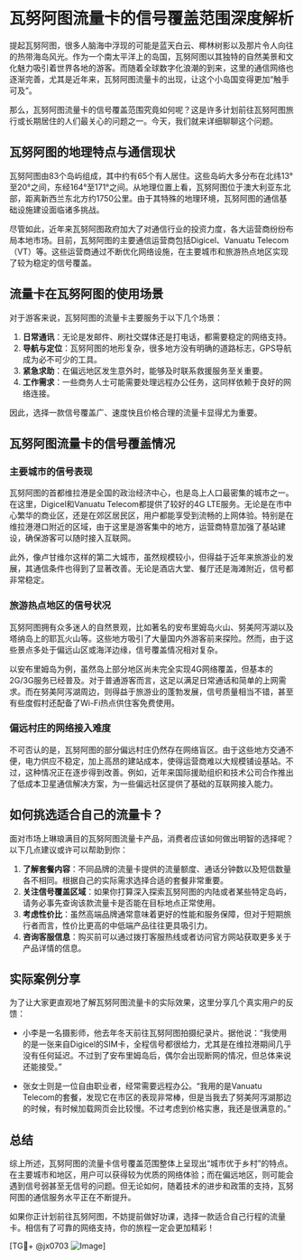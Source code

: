# 瓦努阿图流量卡的信号覆盖范围深度解析

提起瓦努阿图，很多人脑海中浮现的可能是蓝天白云、椰林树影以及那片令人向往的热带海岛风光。作为一个南太平洋上的岛国，瓦努阿图以其独特的自然美景和文化魅力吸引着世界各地的游客。而随着全球数字化浪潮的到来，这里的通信网络也逐渐完善，尤其是近年来，瓦努阿图流量卡的出现，让这个小岛国变得更加“触手可及”。

那么，瓦努阿图流量卡的信号覆盖范围究竟如何呢？这是许多计划前往瓦努阿图旅行或长期居住的人们最关心的问题之一。今天，我们就来详细聊聊这个问题。

## 瓦努阿图的地理特点与通信现状

瓦努阿图由83个岛屿组成，其中约有65个有人居住。这些岛屿大多分布在北纬13°至20°之间，东经164°至171°之间。从地理位置上看，瓦努阿图位于澳大利亚东北部，距离新西兰东北方约1750公里。由于其特殊的地理环境，瓦努阿图的通信基础设施建设面临诸多挑战。

尽管如此，近年来瓦努阿图政府加大了对通信行业的投资力度，各大运营商纷纷布局本地市场。目前，瓦努阿图的主要通信运营商包括Digicel、Vanuatu Telecom（VT）等。这些运营商通过不断优化网络设施，在主要城市和旅游热点地区实现了较为稳定的信号覆盖。

## 流量卡在瓦努阿图的使用场景

对于游客来说，瓦努阿图的流量卡主要服务于以下几个场景：

1. **日常通讯**：无论是发邮件、刷社交媒体还是打电话，都需要稳定的网络支持。
2. **导航与定位**：瓦努阿图的地形复杂，很多地方没有明确的道路标志，GPS导航成为必不可少的工具。
3. **紧急求助**：在偏远地区发生意外时，能够及时联系救援服务至关重要。
4. **工作需求**：一些商务人士可能需要处理远程办公任务，这同样依赖于良好的网络连接。

因此，选择一款信号覆盖广、速度快且价格合理的流量卡显得尤为重要。

## 瓦努阿图流量卡的信号覆盖情况

### 主要城市的信号表现

瓦努阿图的首都维拉港是全国的政治经济中心，也是岛上人口最密集的城市之一。在这里，Digicel和Vanuatu Telecom都提供了较好的4G LTE服务。无论是在市中心繁华的商业区，还是在郊区居民区，用户都能享受到流畅的上网体验。特别是在维拉港港口附近的区域，由于这里是游客集中的地方，运营商特意加强了基站建设，确保游客可以随时接入互联网。

此外，像卢甘维尔这样的第二大城市，虽然规模较小，但得益于近年来旅游业的发展，其通信条件也得到了显著改善。无论是酒店大堂、餐厅还是海滩附近，信号都非常稳定。

### 旅游热点地区的信号状况

瓦努阿图拥有众多迷人的自然景观，比如著名的安布里姆岛火山、努美阿泻湖以及塔纳岛上的耶瓦火山等。这些地方吸引了大量国内外游客前来探险。然而，由于这些景点多处于偏远山区或海洋边缘，信号覆盖情况相对复杂。

以安布里姆岛为例，虽然岛上部分地区尚未完全实现4G网络覆盖，但基本的2G/3G服务已经普及。对于普通游客而言，这足以满足日常通话和简单的上网需求。而在努美阿泻湖周边，则得益于旅游业的蓬勃发展，信号质量相当不错，甚至有些度假村还配备了Wi-Fi热点供住客免费使用。

### 偏远村庄的网络接入难度

不可否认的是，瓦努阿图的部分偏远村庄仍然存在网络盲区。由于这些地方交通不便，电力供应不稳定，加上高昂的建站成本，使得运营商难以大规模铺设基站。不过，这种情况正在逐步得到改善。例如，近年来国际援助组织和技术公司合作推出了低成本卫星通信解决方案，为一些偏远社区提供了基础的互联网接入能力。

## 如何挑选适合自己的流量卡？

面对市场上琳琅满目的瓦努阿图流量卡产品，消费者应该如何做出明智的选择呢？以下几点建议或许可以帮助到你：

1. **了解套餐内容**：不同品牌的流量卡提供的流量额度、通话分钟数以及短信数量各不相同。根据自己的实际需求选择合适的套餐非常重要。
2. **关注信号覆盖区域**：如果你打算深入探索瓦努阿图的内陆或者某些特定岛屿，请务必事先查询该款流量卡是否能在目标地点正常使用。
3. **考虑性价比**：虽然高端品牌通常意味着更好的性能和服务保障，但对于短期旅行者而言，性价比更高的中低端产品往往更具吸引力。
4. **咨询客服信息**：购买前可以通过拨打客服热线或者访问官方网站获取更多关于产品详情的信息。

## 实际案例分享

为了让大家更直观地了解瓦努阿图流量卡的实际效果，这里分享几个真实用户的反馈：

- 小李是一名摄影师，他去年冬天前往瓦努阿图拍摄纪录片。据他说：“我使用的是一张来自Digicel的SIM卡，全程信号都很给力，尤其是在维拉港期间几乎没有任何延迟。不过到了安布里姆岛后，偶尔会出现断网的情况，但总体来说还能接受。”

- 张女士则是一位自由职业者，经常需要远程办公。“我用的是Vanuatu Telecom的套餐，发现它在市区的表现非常棒，但是当我去了努美阿泻湖那边的时候，有时候加载网页会比较慢。不过考虑到价格实惠，我还是很满意的。”

## 总结

综上所述，瓦努阿图的流量卡信号覆盖范围整体上呈现出“城市优于乡村”的特点。在主要城市和地区，用户可以获得较为优质的网络体验；而在偏远地区，则可能会遇到信号弱甚至无信号的问题。但无论如何，随着技术的进步和政策的支持，瓦努阿图的通信服务水平正在不断提升。

如果你正计划前往瓦努阿图，不妨提前做好功课，选择一款适合自己行程的流量卡。相信有了可靠的网络支持，你的旅程一定会更加精彩！

[TG💪+ @jx0703 ![Image](https://github.com/user-attachments/assets/dbca1d08-cadb-493c-b0ec-ad6f7a83f270)]